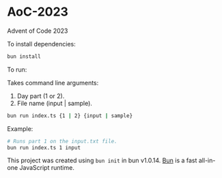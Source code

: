 # AoC-2023

Advent of Code 2023

To install dependencies:

```bash
bun install
```

To run:

Takes command line arguments:

1. Day part (1 or 2).
2. File name (input | sample).

```bash
bun run index.ts {1 | 2} {input | sample}
```

Example:

```bash
# Runs part 1 on the input.txt file.
bun run index.ts 1 input
```

This project was created using `bun init` in bun v1.0.14. [Bun](https://bun.sh) is a fast all-in-one JavaScript runtime.
